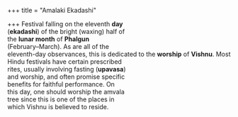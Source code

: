 +++
title = "Amalaki Ekadashi"

+++
Festival falling on the eleventh **day**  
(**ekadashi**) of the bright (waxing) half of  
the **lunar month** of **Phalgun**  
(February–March). As are all of the  
eleventh-day observances, this is dedicated to the **worship** of **Vishnu**. Most  
Hindu festivals have certain prescribed  
rites, usually involving fasting (**upavasa**)  
and worship, and often promise specific  
benefits for faithful performance. On  
this day, one should worship the amvala  
tree since this is one of the places in  
which Vishnu is believed to reside.